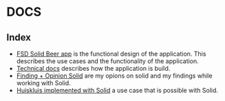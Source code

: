 # DOCS  
  
## Index
- [FSD Solid Beer app](FSD%20Solid%20Beer%20App%20v0.4.pdf) is the functional design of the application. This describes the
use cases and the functionality of the application.
- [Technical docs](Technical%20documentation.md) describes how the application is build.  
- [Finding + Opinion Solid](Finding%20+%20Opinion%20Solid.md) are my opions on solid and my findings while working with Solid.  
- [Huiskluis implemented with Solid](Huiskluis%20implemented%20with%20Solid.md) a use case that is possible with Solid. 